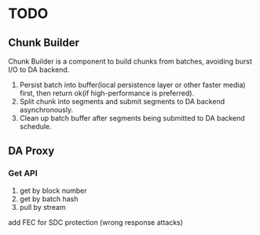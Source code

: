 TODO
===

## Chunk Builder

Chunk Builder is a component to build chunks from batches, avoiding burst I/O to DA backend.

1. Persist batch into buffer(local persistence layer or other faster media) first, then return ok(if high-performance is
   preferred).
2. Split chunk into segments and submit segments to DA backend asynchronously.
3. Clean up batch buffer after segments being submitted to DA backend schedule.

## DA Proxy

### Get API

1. get by block number
2. get by batch hash
3. pull by stream

add FEC for SDC protection (wrong response attacks)
